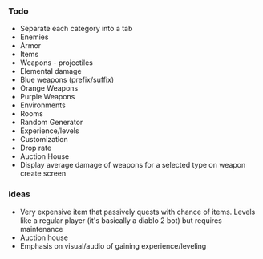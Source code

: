 <div>
  <h3>Todo</h3>
  <ul>
    <li>Separate each category into a tab</li>
    <li>Enemies</li>
    <li>Armor</li>
    <li>Items</li>
    <li>Weapons - projectiles</li>
    <li>Elemental damage</li>
    <li>Blue weapons (prefix/suffix)</li>
    <li>Orange Weapons</li>
    <li>Purple Weapons</li>
    <li>Environments</li>
    <li>Rooms</li>
    <li>Random Generator</li>
    <li>Experience/levels</li>
    <li>Customization</li>
    <li>Drop rate</li>
    <li>Auction House</li>
    <li>Display average damage of weapons for a selected type on weapon create screen</li>
  </ul>

  <h3>Ideas</h3>
  <ul>
    <li>Very expensive item that passively quests with chance of items. Levels like a regular player (it's basically a diablo 2 bot) but requires maintenance</li>
    <li>Auction house</li>
    <li>Emphasis on visual/audio of gaining experience/leveling</li>
  </ul>

</div>
